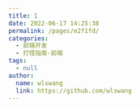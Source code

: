 ```yaml
---
title: 1
date: 2022-06-17 14:25:38
permalink: /pages/e2f1fd/
categories: 
  - 前端开发
  - 打怪指南-前端
tags: 
  - null
author: 
  name: wlswang
  link: https://github.com/wlswang
---
```

